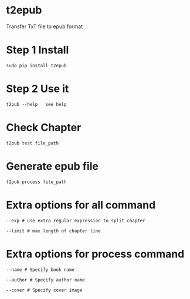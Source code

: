 # t2epub
Transfer TxT file to epub format

# Step 1 Install

    sudo pip install t2epub

# Step 2 Use it

    t2pub --help   see help

# Check Chapter

    t2pub test file_path
    
# Generate epub file

    t2pub process file_path
    
# Extra options for all command

    --exp # use extra regular expression to split chapter
    
    --limit # max length of chapter line
    
# Extra options for process command

    --name # Specify book name
    
    --author # Specify author name
    
    --cover # Specify cover image





